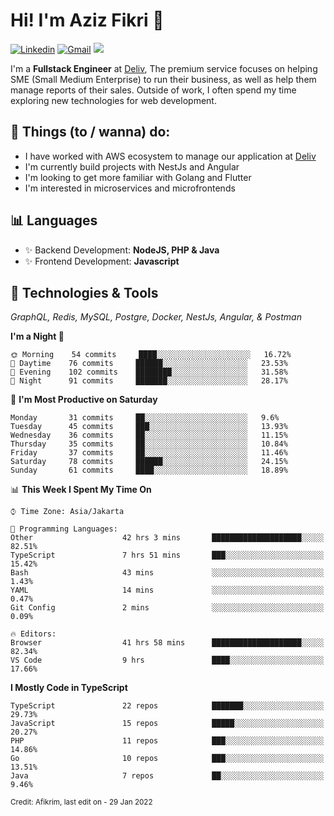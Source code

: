 <!-- Greetings -->
# Hi! I'm Aziz Fikri :bow:

<!-- Social Media -->
[![Linkedin](https://img.shields.io/badge/-afikrim-blue?style=flat&logo=Linkedin&logoColor=white)](https://www.linkedin.com/in/afikrim/)
[![Gmail](https://img.shields.io/badge/-afikrim10@gmail.com-c14438?style=flat&logo=Gmail&logoColor=white)](mailto:afikrim10@gmail.com)
![](https://komarev.com/ghpvc/?username=afikrim&label=Visitor&color=2bbc8a)

<!-- Introduction -->
I'm a **Fullstack Engineer** at [Deliv](https://kios.deliv.id), The premium service focuses on helping SME (Small Medium Enterprise) to run their business, as well as help them manage reports of their sales. Outside of work, I often spend my time exploring new technologies for web development.

## 📃 Things (to / wanna) do:
- I have worked with AWS ecosystem to manage our application at [Deliv](https://kios.deliv.id)
- I'm currently build projects with NestJs and Angular
- I'm looking to get more familiar with Golang and Flutter
- I'm interested in microservices and microfrontends

## 📊 Languages
- ✨ Backend Development: **NodeJS, PHP & Java**
- ✨ Frontend Development: **Javascript**

## 🔧 Technologies & Tools
*GraphQL, Redis, MySQL, Postgre, Docker, NestJs, Angular, & Postman*

<!--START_SECTION:waka-->
**I'm a Night 🦉** 

```text
🌞 Morning    54 commits     ████░░░░░░░░░░░░░░░░░░░░░   16.72% 
🌆 Daytime    76 commits     ██████░░░░░░░░░░░░░░░░░░░   23.53% 
🌃 Evening    102 commits    ████████░░░░░░░░░░░░░░░░░   31.58% 
🌙 Night      91 commits     ███████░░░░░░░░░░░░░░░░░░   28.17%

```
📅 **I'm Most Productive on Saturday** 

```text
Monday       31 commits     ██░░░░░░░░░░░░░░░░░░░░░░░   9.6% 
Tuesday      45 commits     ███░░░░░░░░░░░░░░░░░░░░░░   13.93% 
Wednesday    36 commits     ██░░░░░░░░░░░░░░░░░░░░░░░   11.15% 
Thursday     35 commits     ██░░░░░░░░░░░░░░░░░░░░░░░   10.84% 
Friday       37 commits     ██░░░░░░░░░░░░░░░░░░░░░░░   11.46% 
Saturday     78 commits     ██████░░░░░░░░░░░░░░░░░░░   24.15% 
Sunday       61 commits     ████░░░░░░░░░░░░░░░░░░░░░   18.89%

```


📊 **This Week I Spent My Time On** 

```text
⌚︎ Time Zone: Asia/Jakarta

💬 Programming Languages: 
Other                    42 hrs 3 mins       ████████████████████░░░░░   82.51% 
TypeScript               7 hrs 51 mins       ███░░░░░░░░░░░░░░░░░░░░░░   15.42% 
Bash                     43 mins             ░░░░░░░░░░░░░░░░░░░░░░░░░   1.43% 
YAML                     14 mins             ░░░░░░░░░░░░░░░░░░░░░░░░░   0.47% 
Git Config               2 mins              ░░░░░░░░░░░░░░░░░░░░░░░░░   0.09%

🔥 Editors: 
Browser                  41 hrs 58 mins      ████████████████████░░░░░   82.34% 
VS Code                  9 hrs               ████░░░░░░░░░░░░░░░░░░░░░   17.66%

```

**I Mostly Code in TypeScript** 

```text
TypeScript               22 repos            ███████░░░░░░░░░░░░░░░░░░   29.73% 
JavaScript               15 repos            █████░░░░░░░░░░░░░░░░░░░░   20.27% 
PHP                      11 repos            ███░░░░░░░░░░░░░░░░░░░░░░   14.86% 
Go                       10 repos            ███░░░░░░░░░░░░░░░░░░░░░░   13.51% 
Java                     7 repos             ██░░░░░░░░░░░░░░░░░░░░░░░   9.46%

```



<!--END_SECTION:waka-->

<sub>Credit: Afikrim, last edit on - 29 Jan 2022</sub>
